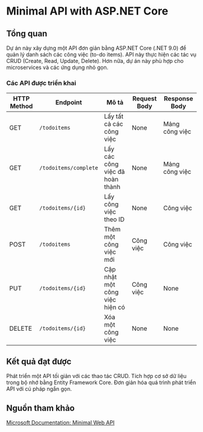 # Minimal API with ASP.NET Core

## Tổng quan
Dự án này xây dựng một API đơn giản bằng ASP.NET Core (.NET 9.0) để quản lý danh sách các công việc (to-do items). API này thực hiện các tác vụ CRUD (Create, Read, Update, Delete).
Hơn nữa, dự án này phù hợp cho microservices và các ứng dụng nhỏ gọn.

### Các API được triển khai

| HTTP Method | Endpoint                | Mô tả                              | Request Body   | Response Body |
|-------------|-------------------------|-------------------------------------|----------------|---------------|
| GET         | `/todoitems`            | Lấy tất cả các công việc            | None           | Mảng công việc|
| GET         | `/todoitems/complete`   | Lấy các công việc đã hoàn thành     | None           | Mảng công việc|
| GET         | `/todoitems/{id}`       | Lấy công việc theo ID               | None           | Công việc      |
| POST        | `/todoitems`            | Thêm một công việc mới              | Công việc      | Công việc      |
| PUT         | `/todoitems/{id}`       | Cập nhật một công việc hiện có      | Công việc      | None          |
| DELETE      | `/todoitems/{id}`       | Xóa một công việc                   | None           | None          |

## Kết quả đạt được
Phát triển một API tối giản với các thao tác CRUD.
Tích hợp cơ sở dữ liệu trong bộ nhớ bằng Entity Framework Core.
Đơn giản hóa quá trình phát triển API với cú pháp ngắn gọn.

## Nguồn tham khảo
[Microsoft Documentation: Minimal Web API](https://learn.microsoft.com/en-us/aspnet/core/tutorials/min-web-api?view=aspnetcore-9.0&tabs=visual-studio)

